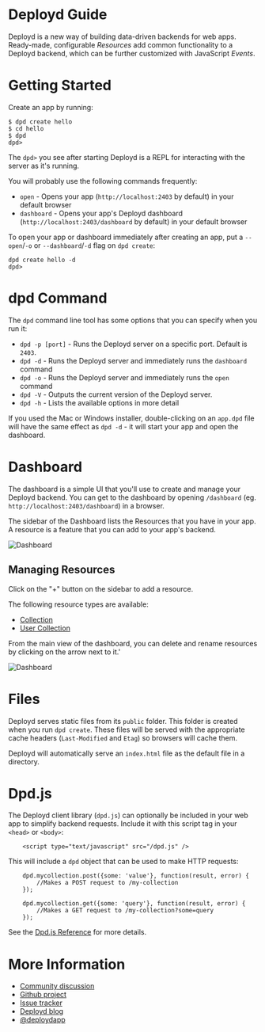 # Deployd Guide

Deployd is a new way of building data-driven backends for web apps. Ready-made, configurable *Resources* add common functionality to a Deployd backend, which can be further customized with JavaScript *Events*. 

# Getting Started

Create an app by running:

	$ dpd create hello
	$ cd hello
	$ dpd
	dpd>

The `dpd>` you see after starting Deployd is a REPL for interacting with the server as it's running. 

You will probably use the following commands frequently:

- `open` - Opens your app (`http://localhost:2403` by default) in your default browser
- `dashboard` - Opens your app's Deployd dashboard (`http://localhost:2403/dashboard` by default) in your default browser

To open your app or dashboard immediately after creating an app, put a `--open`/`-o` or `--dashboard`/`-d` flag on `dpd create`: 

	dpd create hello -d
	dpd>

# dpd Command

The `dpd` command line tool has some options that you can specify when you run it:

- `dpd -p [port]` - Runs the Deployd server on a specific port. Default is `2403`.
- `dpd -d` - Runs the Deployd server and immediately runs the `dashboard` command
- `dpd -o` - Runs the Deployd server and immediately runs the `open` command
- `dpd -V` - Outputs the current version of the Deployd server.
- `dpd -h` - Lists the available options in more detail

If you used the Mac or Windows installer, double-clicking on an `app.dpd` file will have the same effect as `dpd -d` - it will start your app and open the dashboard.

# Dashboard

The dashboard is a simple UI that you'll use to create and manage your Deployd backend. You can get to the dashboard by opening `/dashboard` (eg. `http://localhost:2403/dashboard`) in a browser.

The sidebar of the Dashboard lists the Resources that you have in your app. A resource is a feature that you can add to your app's backend.

![Dashboard](/img/docs/dashboard.png)

## Managing Resources

Click on the "+" button on the sidebar to add a resource.

The following resource types are available:

- [Collection](/docs/resources/collection.html)
- [User Collection](/docs/resources/user-collection.html)

From the main view of the dashboard, you can delete and rename resources by clicking on the arrow next to it.'

![Dashboard](/img/docs/dashboard-detail.png)

# Files

Deployd serves static files from its `public` folder. This folder is created when you run `dpd create`. These files will be served with the appropriate cache headers (`Last-Modified` and `Etag`) so browsers will cache them. 

Deployd will automatically serve an `index.html` file as the default file in a directory. 

# Dpd.js

The Deployd client library (`dpd.js`) can optionally be included in your web app to simplify backend requests. Include it with this script tag in your `<head>` or `<body>`:

		<script type="text/javascript" src="/dpd.js" />

This will include a `dpd` object that can be used to make HTTP requests:

		dpd.mycollection.post({some: 'value'}, function(result, error) {
			//Makes a POST request to /my-collection
		});

		dpd.mycollection.get({some: 'query'}, function(result, error) {
			//Makes a GET request to /my-collection?some=query
		});

See the [Dpd.js Reference](/docs/reference/dpdjs.html) for more details.

# More Information

- [Community discussion](/community.html)
- [Github project](https://github.com/deployd/deployd)
- [Issue tracker](https://github.com/deployd/deployd/issues)
- [Deployd blog](http://deployd.tumblr.com/)
- [@deploydapp](https://twitter.com/#!/deploydapp)


